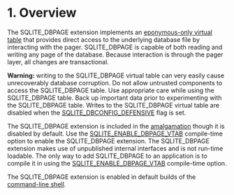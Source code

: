 # 1\. Overview



The SQLITE\_DBPAGE extension implements an [eponymous\-only virtual table](vtab.html#epoonlyvtab) that
provides direct access to the underlying database file by interacting
with the pager. SQLITE\_DBPAGE is capable of both reading and writing any
page of the database. Because interaction is through the pager layer, all
changes are transactional.




**Warning:** writing to the SQLITE\_DBPAGE virtual table can very easily
cause unrecoverably database corruption. Do not allow untrusted components
to access the SQLITE\_DBPAGE table. Use appropriate care while using the
SQLITE\_DBPAGE table. Back up important data prior to experimenting with the
SQLITE\_DBPAGE table. Writes to the SQLITE\_DBPAGE virtual table are
disabled when the [SQLITE\_DBCONFIG\_DEFENSIVE](c3ref/c_dbconfig_defensive.html#sqlitedbconfigdefensive) flag is set.




The SQLITE\_DBPAGE extension is included in the [amalgamation](amalgamation.html) though 
it is disabled
by default. Use the [SQLITE\_ENABLE\_DBPAGE\_VTAB](compile.html#enable_dbpage_vtab) compile\-time option to enable
the SQLITE\_DBPAGE extension. The SQLITE\_DBPAGE extension makes use of
unpublished internal interfaces and is not run\-time loadable. The only way
to add SQLITE\_DBPAGE to an application is to compile it in using the
[SQLITE\_ENABLE\_DBPAGE\_VTAB](compile.html#enable_dbpage_vtab) compile\-time option.




The SQLITE\_DBPAGE extension is enabled in default builds
of the [command\-line shell](cli.html).



